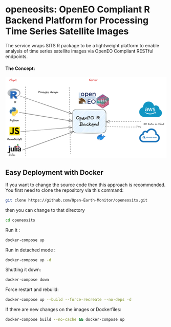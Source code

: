 
# openeosits: OpenEO Compliant R Backend Platform for Processing Time Series Satellite Images

The service wraps SITS R package to be a lightweight platform to enable analysis of time series satellite images via OpenEO Compliant RESTful endpoints. 

####  The Concept:
![](docs/openeosits.png)


## Easy Deployment with Docker
If you want to change the source code then this approach is recommended.
You first need to clone the repository via this command:

```bash
git clone https://github.com/Open-Earth-Monitor/openeosits.git
```

then you can change to that directory

```bash
cd openeosits
```

Run it :

```bash
docker-compose up
```

Run in detached mode :

```bash
docker-compose up -d
```

Shutting it down:

```bash
docker-compose down
```

Force restart  and rebuild:

```bash
docker-compose up --build --force-recreate --no-deps -d
```

If there are new changes on the images or Dockerfiles:
```bash
docker-compose build --no-cache && docker-compose up
```
